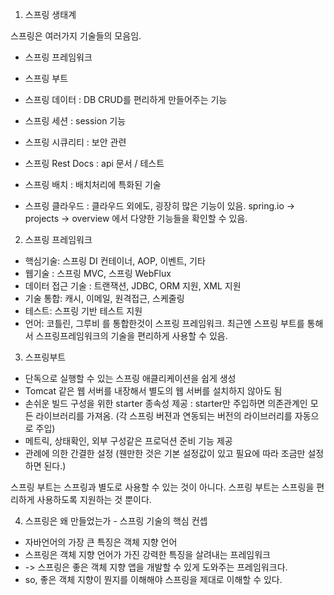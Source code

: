 1. 스프링 생태계

스프링은 여러가지 기술들의 모음임.
- 스프링 프레임워크
- 스프링 부트

- 스프링 데이터 : DB CRUD를 편리하게 만들어주는 기능
- 스프링 세션 : session 기능
- 스프링 시큐리티 : 보안 관련
- 스프링 Rest Docs : api 문서 / 테스트
- 스프링 배치 : 배치처리에 특화된 기술
- 스프링 클라우드 : 클라우드 
외에도, 굉장히 많은 기능이 있음.
spring.io -> projects -> overview 에서 다양한 기능들을 확인할 수 있음.

2. 스프링 프레임워크
- 핵심기술: 스프링 DI 컨테이너, AOP, 이벤트, 기타
- 웹기술 : 스프링 MVC, 스프링 WebFlux
- 데이터 접근 기술 : 트랜잭션, JDBC, ORM 지원, XML 지원
- 기술 통합: 캐시, 이메일, 원격접근, 스케줄링
- 테스트: 스프링 기반 테스트 지원
- 언어: 코틀린, 그루비
를 통합한것이 스프링 프레임워크.
최근엔 스프링 부트를 통해서 스프링프레임워크의 기술을 편리하게 사용할 수 있음.

3. 스프링부트
- 단독으로 실행할 수 있는 스프링 애클리케이션을 쉽게 생성
- Tomcat 같은 웹 서버를 내장해서 별도의 웹 서버를 설치하지 않아도 됨
- 손쉬운 빌드 구성을 위한 starter 종속성 제공 : starter만 주입하면 의존관계인 모든 라이브러리를 가져옴. (각 스프링 버젼과 연동되는 버전의 라이브러리를 자동으로 주입)
- 메트릭, 상태확인, 외부 구성같은 프로덕션 준비 기능 제공
- 관례에 의한 간결한 설정 (웬만한 것은 기본 설정값이 있고 필요에 따라 조금만 설정하면 된다.)

스프링 부트는 스프링과 별도로 사용할 수 있는 것이 아니다. 스프링 부트는 스프링을 편리하게 사용하도록 지원하는 것 뿐이다.

4. 스프링은 왜 만들었는가 - 스프링 기술의 핵심 컨셉

- 자바언어의 가장 큰 특징은 객체 지향 언어
- 스프링은 객체 지향 언어가 가진 강력한 특징을 살려내는 프레임워크
- -> 스프링은 좋은 객체 지향 앱을 개발할 수 있게 도와주는 프레임워크다.
- so, 좋은 객체 지향이 뭔지를 이해해야 스프링을 제대로 이해할 수 있다.




